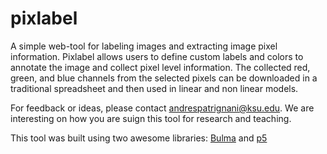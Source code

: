 # pixlabel

A simple web-tool for labeling images and extracting image pixel information. Pixlabel allows users to define custom labels and colors to annotate the image and collect pixel level information. The collected red, green, and blue channels from the selected pixels can be downloaded in a traditional spreadsheet and then used in linear and non linear models.

For feedback or ideas, please contact andrespatrignani@ksu.edu. We are interesting on how you are suign this tool for research and teaching.



This tool was built using two awesome libraries: [Bulma](https://bulma.io/) and [p5](https://p5js.org/)
